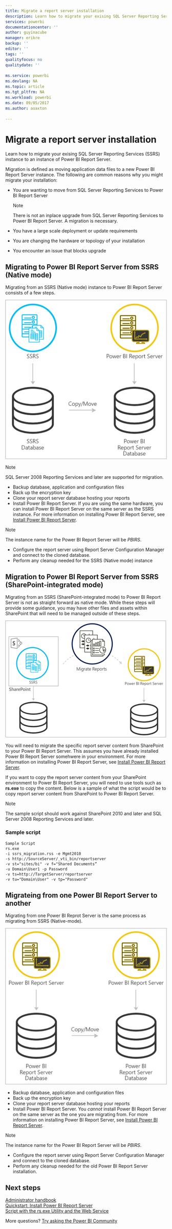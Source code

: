 ```yaml
---
title: Migrate a report server installation
description: Learn how to migrate your exising SQL Server Reporting Services instance to an instance of Power BI Report Server.
services: powerbi
documentationcenter: ''
author: guyinacube
manager: erikre
backup: ''
editor: ''
tags: ''
qualityfocus: no
qualitydate: ''

ms.service: powerbi
ms.devlang: NA
ms.topic: article
ms.tgt_pltfrm: NA
ms.workload: powerbi
ms.date: 09/05/2017
ms.author: asaxton

---
```

# Migrate a report server installation
Learn how to migrate your exising SQL Server Reporting Services (SSRS) instance to an instance of Power BI Report Server.

Migration is defined as moving application data files to a new Power BI Report Server instance. The following are common reasons why you might migrate your installation:

* You are wanting to move from SQL Server Reporting Services to Power BI Report Server
  
  > [!NOTE]
  > There is not an inplace upgrade from SQL Server Reporting Services to Power BI Report Server. A migration is necessary.
  > 
  > 
* You have a large scale deployment or update requirements
* You are changing the hardware or topology of your installation
* You encounter an issue that blocks upgrade

## Migrating to Power BI Report Server from SSRS (Native mode)
Migrating from an SSRS (Native mode) instance to Power BI Report Server consists of a few steps.

![](media/migrate-report-server/migrate-from-ssrs-native.png "Migrate from SSRS native mode to Power BI Report Server")

> [!NOTE]
> SQL Server 2008 Reporting Services and later are supported for migration.
> 
> 

* Backup database, application and configuration files
* Back up the encryption key
* Clone your report server database hosting your reports
* Install Power BI Report Server. If you are using the same hardware, you can install Power BI Report Server on the same server as the SSRS instance. For more information on installing Power BI Report Server, see [Install Power BI Report Server](install-report-server.md).

> [!NOTE]
> The instance name for the Power BI Report Server will be *PBIRS*.
> 
> 

* Configure the report server using Report Server Configuration Manager and connect to the cloned database.
* Perform any cleanup needed for the SSRS (Native mode) instance

## Migration to Power BI Report Server from SSRS (SharePoint-integrated mode)
Migrating from an SSRS (SharePoint-integrated mode) to Power BI Report Server is not as straight forward as native mode. While these steps will provide some guidance, you may have other files and assets within SharePoint that will need to be managed outside of these steps.

![](media/migrate-report-server/migrate-from-ssrs-sharepoint.png "Migrate from SSRS SharePoint-integrated mode to Power BI Report Server")

You will need to migrate the specific report server content from SharePoint to your Power BI Report Server. This assumes you have already installed Power BI Report Server somehwere in your environment. For more information on installing Power BI Report Server, see [Install Power BI Report Server](install-report-server.md).

If you want to copy the report server content from your SharePoint environment to Power BI Report Server, you will need to use tools such as **rs.exe** to copy the content. Below is a sample of what the script would be to copy report server content from SharePoint to Power BI Report Server.

> [!NOTE]
> The sample script should work against SharePoint 2010 and later and SQL Server 2008 Reporting Services and later.
> 
> 

### Sample script
```
Sample Script
rs.exe
-i ssrs_migration.rss -e Mgmt2010
-s http://SourceServer/_vti_bin/reportserver
-v st="sites/bi" -v f="Shared Documents“
-u Domain\User1 -p Password
-v ts=http://TargetServer/reportserver
-v tu="Domain\User" -v tp="Password"
```

## Migrateing from one Power BI Report Server to another
Migrating from one Power BI Reprot Server is the same process as migrating from SSRS (Native-mode).

![](media/migrate-report-server/migrate-from-pbirs.png "Migrate from Power BI Report Server to Power BI Report Server")

* Backup database, application and configuration files
* Back up the encryption key
* Clone your report server database hosting your reports
* Install Power BI Report Server. You *cannot* install Power BI Report Server on the same server as the one you are migrating from. For more information on installing Power BI Report Server, see [Install Power BI Report Server](install-report-server.md).

> [!NOTE]
> The instance name for the Power BI Report Server will be *PBIRS*.
> 
> 

* Configure the report server using Report Server Configuration Manager and connect to the cloned database.
* Perform any cleanup needed for the old Power BI Report Server installation.

## Next steps
[Administrator handbook](admin-handbook-overview.md)  
[Quickstart: Install Power BI Report Server](quickstart-install-report-server.md)  
[Script with the rs.exe Utility and the Web Service](https://docs.microsoft.com/sql/reporting-services/tools/script-with-the-rs-exe-utility-and-the-web-service)

More questions? [Try asking the Power BI Community](https://community.powerbi.com/)

